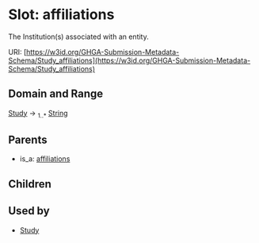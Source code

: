 
# Slot: affiliations


The Institution(s) associated with an entity.

URI: [https://w3id.org/GHGA-Submission-Metadata-Schema/Study_affiliations](https://w3id.org/GHGA-Submission-Metadata-Schema/Study_affiliations)


## Domain and Range

[Study](Study.md) &#8594;  <sub>1..\*</sub> [String](types/String.md)

## Parents

 *  is_a: [affiliations](affiliations.md)

## Children


## Used by

 * [Study](Study.md)
